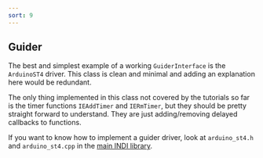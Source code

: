 ```yaml
---
sort: 9
---
```

## Guider

The best and simplest example of a working `GuiderInterface` is the `ArduinoST4` driver.
This class is clean and minimal and adding an explanation here would be redundant.

The only thing implemented in this class not covered by the tutorials so far is the
timer functions `IEAddTimer` and `IERmTimer`, but they should be pretty straight forward
to understand. They are just adding/removing delayed callbacks to functions.

If you want to know how to implement a guider driver, look at `arduino_st4.h` and
`arduino_st4.cpp` in the [main INDI library](https://github.com/indilib/indi).
